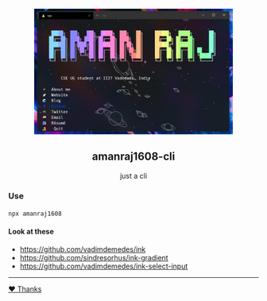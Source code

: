 <p align="center"><img src="./example.jpg" width="400"></p>
<h2 align="center">amanraj1608-cli</h2>
<p align="center">just a cli</p>

### Use

```bash
npx amanraj1608
```

#### Look at these

- https://github.com/vadimdemedes/ink
- https://github.com/sindresorhus/ink-gradient
- https://github.com/vadimdemedes/ink-select-input

---

[❤️ Thanks](https://amanraj.dev/thanks)
